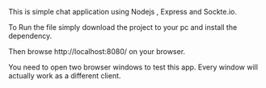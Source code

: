 This is simple chat application using Nodejs , Express and Sockte.io.

To Run the file simply download the project to your pc and install the dependency.

Then browse http://localhost:8080/ on your browser.

You need to open two browser windows to test this app. Every window will actually work as a different client.
